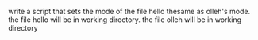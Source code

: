 write a script that sets the mode of the file hello thesame as olleh's mode. the file hello will be in working directory. the file olleh will be in working directory
